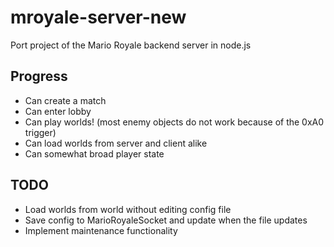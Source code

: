 # mroyale-server-new
Port project of the Mario Royale backend server in node.js
## Progress
- Can create a match
- Can enter lobby
- Can play worlds! (most enemy objects do not work because of the 0xA0 trigger)
- Can load worlds from server and client alike
- Can somewhat broad player state
## TODO
- Load worlds from world without editing config file
- Save config to MarioRoyaleSocket and update when the file updates
- Implement maintenance functionality